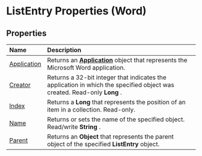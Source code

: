 
# ListEntry Properties (Word)

## Properties



|**Name**|**Description**|
|:-----|:-----|
|[Application](79aed816-6d20-3c8a-a4a4-3550a9e47d10.md)|Returns an  **[Application](d1cf6f8f-4e88-bf01-93b4-90a83f79cb44.md)** object that represents the Microsoft Word application.|
|[Creator](c7120694-0e9b-6df8-7ce0-d7eb7fa6c456.md)|Returns a 32-bit integer that indicates the application in which the specified object was created. Read-only  **Long** .|
|[Index](a2be532b-bb51-17c8-1990-6698e593f4cc.md)|Returns a  **Long** that represents the position of an item in a collection. Read-only.|
|[Name](ee6fae98-4b7d-d8d9-0af3-ee7c76e8b64e.md)|Returns or sets the name of the specified object. Read/write  **String** .|
|[Parent](80dbb906-164d-81d6-9f66-4f84c047e44a.md)|Returns an  **Object** that represents the parent object of the specified **ListEntry** object.|

